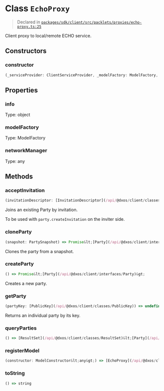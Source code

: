 # Class `EchoProxy`
> Declared in [`packages/sdk/client/src/packlets/proxies/echo-proxy.ts:25`](https://github.com/dxos/protocols/blob/main/packages/sdk/client/src/packlets/proxies/echo-proxy.ts#L25)


Client proxy to local/remote ECHO service.

## Constructors
### constructor
```ts
(_serviceProvider: ClientServiceProvider, _modelFactory: ModelFactory, _haloProxy: [HaloProxy](/api/@dxos/client/classes/HaloProxy)) => [EchoProxy](/api/@dxos/client/classes/EchoProxy)
```

## Properties
### info
Type: object
### modelFactory
Type: ModelFactory
### networkManager
Type: any

## Methods
### acceptInvitation
```ts
(invitationDescriptor: [InvitationDescriptor](/api/@dxos/client/classes/InvitationDescriptor)) => [PartyInvitation](/api/@dxos/client/classes/PartyInvitation)
```
Joins an existing Party by invitation.

To be used with  `party.createInvitation`  on the inviter side.
### cloneParty
```ts
(snapshot: PartySnapshot) => Promise&lt;[Party](/api/@dxos/client/interfaces/Party)&gt;
```
Clones the party from a snapshot.
### createParty
```ts
() => Promise&lt;[Party](/api/@dxos/client/interfaces/Party)&gt;
```
Creates a new party.
### getParty
```ts
(partyKey: [PublicKey](/api/@dxos/client/classes/PublicKey)) => undefined | [Party](/api/@dxos/client/interfaces/Party)
```
Returns an individual party by its key.
### queryParties
```ts
() => [ResultSet](/api/@dxos/client/classes/ResultSet)&lt;[Party](/api/@dxos/client/interfaces/Party)&gt;
```
### registerModel
```ts
(constructor: ModelConstructor&lt;any&gt;) => [EchoProxy](/api/@dxos/client/classes/EchoProxy)
```
### toString
```ts
() => string
```